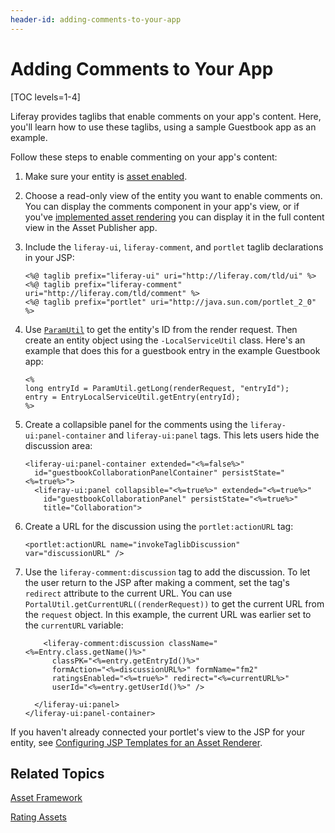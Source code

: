```yaml
---
header-id: adding-comments-to-your-app
---
```


# Adding Comments to Your App

[TOC levels=1-4]

Liferay provides taglibs that enable comments on your app's content. Here, 
you'll learn how to use these taglibs, using a sample Guestbook app as an 
example. 

Follow these steps to enable commenting on your app's content: 

1.  Make sure your entity is 
    [asset enabled](/docs/7-2/frameworks/-/knowledge_base/f/asset-framework). 

2.  Choose a read-only view of the entity you want to enable comments on. You 
    can display the comments component in your app's view, or if you've 
    [implemented asset rendering](/docs/7-2/frameworks/-/knowledge_base/f/creating-an-asset-renderer) 
    you can display it in the full content view in the Asset Publisher app. 

3.  Include the `liferay-ui`, `liferay-comment`, and `portlet` taglib 
    declarations in your JSP: 

        <%@ taglib prefix="liferay-ui" uri="http://liferay.com/tld/ui" %>
        <%@ taglib prefix="liferay-comment" uri="http://liferay.com/tld/comment" %>
        <%@ taglib prefix="portlet" uri="http://java.sun.com/portlet_2_0" %>

4.  Use 
    [`ParamUtil`](@platform-ref@/7.2-latest/javadocs/portal-kernel/com/liferay/portal/kernel/util/ParamUtil.html) 
    to get the entity's ID from the render request. Then create an entity object 
    using the `-LocalServiceUtil` class. Here's an example that does this for a 
    guestbook entry in the example Guestbook app:

        <%
        long entryId = ParamUtil.getLong(renderRequest, "entryId");
        entry = EntryLocalServiceUtil.getEntry(entryId);
        %>

5.  Create a collapsible panel for the comments using the 
    `liferay-ui:panel-container` and `liferay-ui:panel` tags. This lets users 
    hide the discussion area: 

        <liferay-ui:panel-container extended="<%=false%>"
          id="guestbookCollaborationPanelContainer" persistState="<%=true%>">
          <liferay-ui:panel collapsible="<%=true%>" extended="<%=true%>"
            id="guestbookCollaborationPanel" persistState="<%=true%>"
            title="Collaboration">

6.  Create a URL for the discussion using the `portlet:actionURL` tag: 

        <portlet:actionURL name="invokeTaglibDiscussion" var="discussionURL" />

7.  Use the `liferay-comment:discussion` tag to add the discussion. To let the 
    user return to the JSP after making a comment, set the tag's `redirect` 
    attribute to the current URL. You can use 
    `PortalUtil.getCurrentURL((renderRequest))` to get the current URL from the 
    `request` object. In this example, the current URL was earlier set to the 
    `currentURL` variable: 

            <liferay-comment:discussion className="<%=Entry.class.getName()%>"
              classPK="<%=entry.getEntryId()%>"
              formAction="<%=discussionURL%>" formName="fm2"
              ratingsEnabled="<%=true%>" redirect="<%=currentURL%>"
              userId="<%=entry.getUserId()%>" />

          </liferay-ui:panel>
        </liferay-ui:panel-container>

If you haven't already connected your portlet's view to the JSP for your entity, 
see 
[Configuring JSP Templates for an Asset Renderer](/docs/7-2/frameworks/-/knowledge_base/f/configuring-jsp-templates-for-an-asset-renderer). 

## Related Topics

[Asset Framework](/docs/7-2/frameworks/-/knowledge_base/f/asset-framework)

[Rating Assets](/docs/7-2/frameworks/-/knowledge_base/f/rating-assets)
